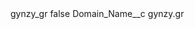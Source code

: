 <?xml version="1.0" encoding="UTF-8"?>
<CustomMetadata xmlns="http://soap.sforce.com/2006/04/metadata" xmlns:xsi="http://www.w3.org/2001/XMLSchema-instance" xmlns:xsd="http://www.w3.org/2001/XMLSchema">
    <label>gynzy_gr</label>
    <protected>false</protected>
    <values>
        <field>Domain_Name__c</field>
        <value xsi:type="xsd:string">gynzy.gr</value>
    </values>
</CustomMetadata>
